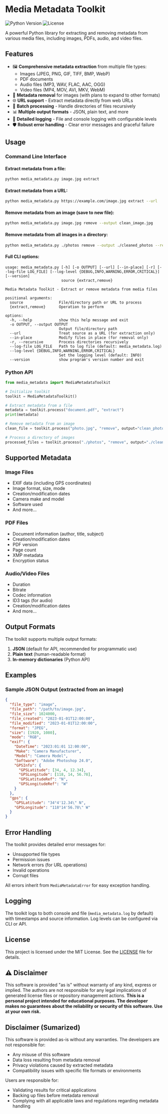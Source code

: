# Media Metadata Toolkit

![Python Version](https://img.shields.io/badge/python-3.10%2B-blue)
![License](https://img.shields.io/badge/license-MIT-green)

A powerful Python library for extracting and removing metadata from various media files, including images, PDFs, audio, and video files.

## Features

- 🖼️ **Comprehensive metadata extraction** from multiple file types:
  - Images (JPEG, PNG, GIF, TIFF, BMP, WebP)
  - PDF documents
  - Audio files (MP3, WAV, FLAC, AAC, OGG)
  - Video files (MP4, MOV, AVI, MKV, WebM)
- 🧹 **Metadata removal** for images (with plans to expand to other formats)
- 🌐 **URL support** - Extract metadata directly from web URLs
- 📂 **Batch processing** - Handle directories of files recursively
- 📊 **Multiple output formats** - JSON, plain text, and more
- 📝 **Detailed logging** - File and console logging with configurable levels
- 🛡️ **Robust error handling** - Clear error messages and graceful failure

## Usage

### Command Line Interface

#### Extract metadata from a file:
```bash
python media_metadata.py image.jpg extract
```

#### Extract metadata from a URL:
```bash
python media_metadata.py https://example.com/image.jpg extract --url
```

#### Remove metadata from an image (save to new file):
```bash
python media_metadata.py image.jpg remove --output clean_image.jpg
```

#### Remove metadata from all images in a directory:
```bash
python media_metadata.py ./photos remove --output ./cleaned_photos --recursive
```

#### Full CLI options:
```
usage: media_metadata.py [-h] [-o OUTPUT] [--url] [--in-place] [-r] [--log-file LOG_FILE] [--log-level {DEBUG,INFO,WARNING,ERROR,CRITICAL}] [--version]
                         source {extract,remove}

Media Metadata Toolkit - Extract or remove metadata from media files

positional arguments:
  source                File/directory path or URL to process
  {extract,remove}      Operation to perform

options:
  -h, --help            show this help message and exit
  -o OUTPUT, --output OUTPUT
                        Output file/directory path
  --url                 Treat source as a URL (for extraction only)
  --in-place            Modify files in place (for removal only)
  -r, --recursive       Process directories recursively
  --log-file LOG_FILE   Path to log file (default: media_metadata.log)
  --log-level {DEBUG,INFO,WARNING,ERROR,CRITICAL}
                        Set the logging level (default: INFO)
  --version             show program's version number and exit
```

### Python API

```python
from media_metadata import MediaMetadataToolkit

# Initialize toolkit
toolkit = MediaMetadataToolkit()

# Extract metadata from a file
metadata = toolkit.process("document.pdf", "extract")
print(metadata)

# Remove metadata from an image
clean_file = toolkit.process("photo.jpg", "remove", output="clean_photo.jpg")

# Process a directory of images
processed_files = toolkit.process("./photos", "remove", output="./cleaned_photos", recursive=True)
```

## Supported Metadata

### Image Files
- EXIF data (including GPS coordinates)
- Image format, size, mode
- Creation/modification dates
- Camera make and model
- Software used
- And more...

### PDF Files
- Document information (author, title, subject)
- Creation/modification dates
- PDF version
- Page count
- XMP metadata
- Encryption status

### Audio/Video Files
- Duration
- Bitrate
- Codec information
- ID3 tags (for audio)
- Creation/modification dates
- And more...

## Output Formats

The toolkit supports multiple output formats:

1. **JSON** (default for API, recommended for programmatic use)
2. **Plain text** (human-readable format)
3. **In-memory dictionaries** (Python API)

## Examples

### Sample JSON Output (extracted from an image)
```json
{
  "file_type": "image",
  "file_path": "/path/to/image.jpg",
  "file_size": 1024000,
  "file_created": "2023-01-01T12:00:00",
  "file_modified": "2023-01-01T12:00:00",
  "format": "JPEG",
  "size": [1920, 1080],
  "mode": "RGB",
  "exif": {
    "DateTime": "2023:01:01 12:00:00",
    "Make": "Camera Manufacturer",
    "Model": "Camera Model",
    "Software": "Adobe Photoshop 24.0",
    "GPSInfo": {
      "GPSLatitude": [34, 4, 12.34],
      "GPSLongitude": [118, 14, 56.78],
      "GPSLatitudeRef": "N",
      "GPSLongitudeRef": "W"
    }
  },
  "gps": {
    "GPSLatitude": "34°4'12.34\" N",
    "GPSLongitude": "118°14'56.78\" W"
  }
}
```

## Error Handling

The toolkit provides detailed error messages for:
- Unsupported file types
- Permission issues
- Network errors (for URL operations)
- Invalid operations
- Corrupt files

All errors inherit from `MediaMetadataError` for easy exception handling.

## Logging

The toolkit logs to both console and file (`media_metadata.log` by default) with timestamps and source information. Log levels can be configured via CLI or API.

## License

This project is licensed under the MIT License. See the [LICENSE](../LICENSE) file for details.

## ⚠️ Disclaimer

This software is provided "as is" without warranty of any kind, express or implied. The authors are not responsible for any legal implications of generated license files or repository management actions.  **This is a personal project intended for educational purposes. The developer makes no guarantees about the reliability or security of this software. Use at your own risk.**

## Disclaimer (Sumarized)

This software is provided as-is without any warranties. The developers are not responsible for:
- Any misuse of this software
- Data loss resulting from metadata removal
- Privacy violations caused by extracted metadata
- Compatibility issues with specific file formats or environments

Users are responsible for:
- Validating results for critical applications
- Backing up files before metadata removal
- Complying with all applicable laws and regulations regarding metadata handling
